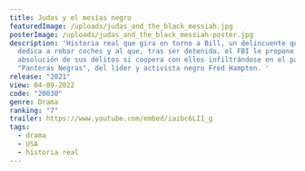 ```yaml
---
title: Judas y el mesías negro
featuredImage: /uploads/judas_and_the_black_messiah.jpg
posterImage: /uploads/judas_and_the_black_messiah-poster.jpg
description: 'Historia real que gira en torno a Bill, un delincuente que se
  dedica a robar coches y al que, tras ser detenido, el FBI le propone la
  absolución de sus delitos si coopera con ellos infiltrándose en el partido
  "Panteras Negras", del líder y activista negro Fred Hampton. '
release: "2021"
view: 04-09-2022
code: "20030"
genre: Drama
ranking: "7"
trailer: https://www.youtube.com/embed/iaibc6LI1_g
tags:
  - drama
  - USA
  - historia real
---
```

